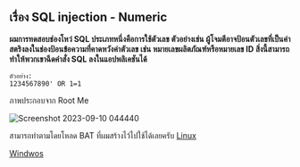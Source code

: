 ## เรื่อง SQL injection - Numeric
**ผมการทดสอบช่องโหว่ SQL ประเภทหนึ่งคือการใช้ตัวเลข ตัวอย่างเช่น ผู้โจมตีอาจป้อนตัวเลขที่เป็นค่าสตริงลงในช่องป้อนข้อความที่คาดหวังค่าตัวเลข เช่น หมายเลขผลิตภัณฑ์หรือหมายเลข ID สิ่งนี้สามารถทำให้พวกเขาฉีดคำสั่ง SQL ลงในแอปพลิเคชันได้**

```
ตัวอย่าง:
1234567890' OR 1=1
```

ภาพประกอบจาก Root Me


![Screenshot 2023-09-10 044440](https://github.com/Thampakon/CTF/assets/119696243/1dcf2916-0690-4dfd-a05e-e77d8374a46f)

สามารถทำตามโดยโหลด BAT ที่ผมสร้างไว้ไปใช้ได้เลยครับ
[Linux](https://github.com/Thampakon/CTF/blob/main/root-me/Web%20-%20Server/SQL%20injection%20-%20Numeric/Linux.bat)

[Windwos](https://github.com/Thampakon/CTF/blob/main/root-me/Web%20-%20Server/SQL%20injection%20-%20Numeric/windows.bat)


